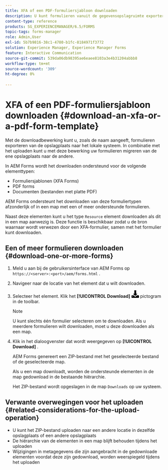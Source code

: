 ```yaml
---
title: XFA of een PDF-formuliersjabloon downloaden
description: U kunt formulieren vanuit de gegevensopslagruimte exporteren naar het lokale systeem en de gedownloade formulieren migreren naar een nieuwe gegevensopslagruimte.
content-type: reference
products: SG_EXPERIENCEMANAGER/6.5/FORMS
topic-tags: forms-manager
role: Admin,User
exl-id: 5b7b9816-38c1-4780-b1fc-8184971f3772
solution: Experience Manager, Experience Manager Forms
feature: Interactive Communication
source-git-commit: 539da06db98395ae6eaee8103a3e4b31204abbb8
workflow-type: tm+mt
source-wordcount: '309'
ht-degree: 0%

---
```


# XFA of een PDF-formuliersjabloon downloaden {#download-an-xfa-or-a-pdf-form-template}

Met de downloadbewerking kunt u, zoals de naam aangeeft, formulieren exporteren van de opslagplaats naar het lokale systeem. In combinatie met het uploaden kunt u met deze bewerking uw formulieren migreren van de ene opslagplaats naar de andere.

In AEM Forms wordt het downloaden ondersteund voor de volgende elementtypen:

* Formuliersjablonen (XFA Forms)
* PDF forms
* Documenten (bestanden met platte PDF)

AEM Forms ondersteunt het downloaden van deze formuliertypen afzonderlijk of in een map met een of meer ondersteunde formulieren.

Naast deze elementen kunt u het type `Resource` element downloaden als dit in een map aanwezig is. Deze functie is beschikbaar zodat u de bron waarnaar wordt verwezen door een XFA-formulier, samen met het formulier kunt downloaden.

## Een of meer formulieren downloaden {#download-one-or-more-forms}

1. Meld u aan bij de gebruikersinterface van AEM Forms op `https://<server>:<port>/aem/forms.html` .

1. Navigeer naar de locatie van het element dat u wilt downloaden.

1. Selecteer het element. Klik het **[!UICONTROL Download]** ![ aem6forms_download ](assets/aem6forms_download.png) pictogram in de toolbar.

   >[!NOTE]
   >
   >U kunt slechts één formulier selecteren om te downloaden. Als u meerdere formulieren wilt downloaden, moet u deze downloaden als een map.

1. Klik in het dialoogvenster dat wordt weergegeven op **[!UICONTROL Download]** .

   AEM Forms genereert een ZIP-bestand met het geselecteerde bestand of de geselecteerde map.

   Als u een map downloadt, worden de ondersteunde elementen in de map gedownload in de bestaande hiërarchie.

   Het ZIP-bestand wordt opgeslagen in de map `Downloads` op uw systeem.

## Verwante overwegingen voor het uploaden {#related-considerations-for-the-upload-operation}

* U kunt het ZIP-bestand uploaden naar een andere locatie in dezelfde opslagplaats of een andere opslagplaats
* De hiërarchie van de elementen in een map blijft behouden tijdens het uploaden
* Wijzigingen in metagegevens die zijn aangebracht in de gedownloade elementen voordat deze zijn gedownload, worden weerspiegeld tijdens het uploaden
